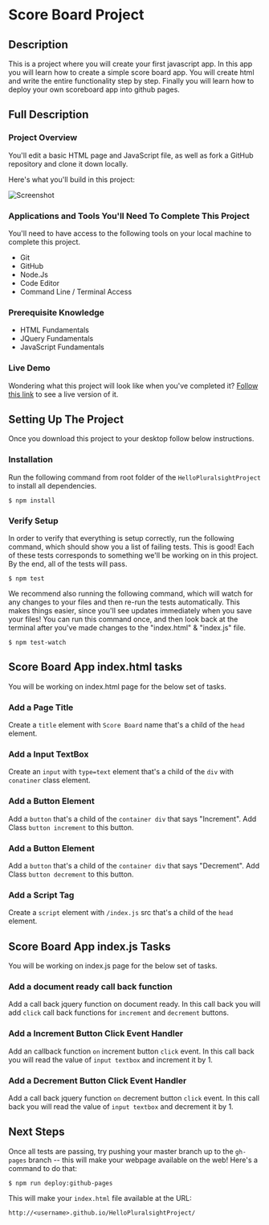# Score Board Project

## Description

This is a project where you will create your first javascript app. In this app you will learn how to create a simple score board app.
You will create html and write the entire functionality step by step. Finally you will learn how to deploy your own scoreboard app into github pages.

## Full Description

### Project Overview

You'll edit a basic HTML page and JavaScript file, as well as fork a GitHub repository and clone it down locally.

Here's what you'll build in this project:

![Screenshot](https://raw.githubusercontent.com/pluralsight-projects/HelloPluralsightProject/master/screenshot.png)

### Applications and Tools You'll Need To Complete This Project

You'll need to have access to the following tools on your local machine to complete this project.

- Git
- GitHub
- Node.Js
- Code Editor
- Command Line / Terminal Access

### Prerequisite Knowledge

- HTML Fundamentals
- JQuery Fundamentals
- JavaScript Fundamentals

### Live Demo

Wondering what this project will look like when you've completed it? [Follow this link](#) to see a live version of it.

## Setting Up The Project

Once you download this project to your desktop follow below instructions.

[//]: # 'install: "npm install"'

### Installation

Run the following command from root folder of the `HelloPluralsightProject` to install all dependencies.

```
$ npm install
```

[//]: # 'test: "npm test"'
[//]: # 'test-watch: "npm test-watch"'

### Verify Setup

In order to verify that everything is setup correctly, run the following command, which should show you a list of failing tests. This is good! Each of these tests corresponds to something we'll be working on in this project. By the end, all of the tests will pass.

```
$ npm test
```

We recommend also running the following command, which will watch for any changes to your files and then re-run the tests automatically. This makes things easier, since you'll see updates immediately when you save your files! You can run this command once, and then look back at the terminal after you've made changes to the "index.html" & "index.js" file.

```
$ npm test-watch
```

[//]: # 'project_id: score-board-app'
[//]: # 'test: node_modules/.bin/mocha test/ps-score-board-project_test'

## Score Board App index.html tasks

You will be working on index.html page for the below set of tasks.

[//]: # 'task_id: @title'

### Add a Page Title

Create a `title` element with `Score Board` name that's a child of the `head` element.

[//]: # 'task_id: @input'

### Add a Input TextBox

Create an `input` with `type=text` element that's a child of the `div` with `conatiner` class element.

[//]: # 'task_id: @incrementbutton'

### Add a Button Element

Add a `button` that's a child of the `container div` that says "Increment". Add Class `button increment` to this button.

[//]: # 'task_id: @decrementbutton'

### Add a Button Element

Add a `button` that's a child of the `container div` that says "Decrement". Add Class `button decrement` to this button.

[//]: # 'task_id: @script'

### Add a Script Tag

Create a `script` element with `/index.js` src that's a child of the `head` element.

## Score Board App index.js Tasks

You will be working on index.js page for the below set of tasks.

[//]: # 'task_id: @documentready'

### Add a document ready call back function

Add a call back jquery function on document ready. In this call back you will add `click` call back functions for `increment` and `decrement` buttons. 

[//]: # 'task_id: @incrementcallback'

### Add a Increment Button Click Event Handler

Add an callback function `on` increment button `click` event. In this call back you will read the value of `input textbox` and increment it by 1.

[//]: # 'task_id: @decrementcallback'

### Add a Decrement Button Click Event Handler

Add a call back jquery function `on` decrement button `click` event. In this call back you will read the value of `input textbox` and decrement it by 1.

## Next Steps

Once all tests are passing, try pushing your master branch up to the `gh-pages` branch -- this will make your webpage available on the web! Here's a command to do that:

```
$ npm run deploy:github-pages
```

This will make your `index.html` file available at the URL:

`http://<username>.github.io/HelloPluralsightProject/`
